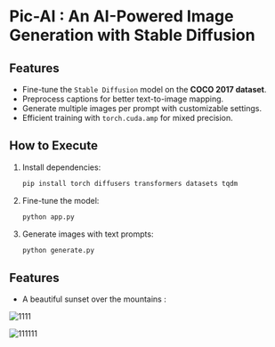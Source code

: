 # Pic-AI : An AI-Powered Image Generation with Stable Diffusion

## Features
- Fine-tune the `Stable Diffusion` model on the **COCO 2017 dataset**.
- Preprocess captions for better text-to-image mapping.
- Generate multiple images per prompt with customizable settings.
- Efficient training with `torch.cuda.amp` for mixed precision.

## How to Execute
1. Install dependencies:
   ```bash
   pip install torch diffusers transformers datasets tqdm
2. Fine-tune the model:
   ```bash
   python app.py
3. Generate images with text prompts:
   ```bash
   python generate.py

## Features
- A beautiful sunset over the mountains : 

![1111](https://github.com/user-attachments/assets/c942c318-d943-4798-94f1-48e6047431b2)

![111111](https://github.com/user-attachments/assets/694a9a5e-40f5-4b27-b6ff-38878f88adbc)

